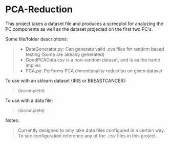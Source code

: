 # PCA-Reduction
This project takes a dataset file and produces a screeplot for analyzing the PC components as well as the dataset projected on the first two PC's.


Some file/folder descriptions: 
 >  - DataGenerator.py: Can generate valid .cvs files for random based testing (Some are already generated)
 >  - GoodPCAData.csv is a non-random dataset, and is as the name implies
 >  - PCA.py: Performs PCA dimentionality reduction on given dataset

     
To use with an sklearn dataset (IRIS or BREASTCANCER): 
 > (incomplete)


To use with a data file: 
> (incomplete)
  
Notes: 

> Currently designed to only take data files configured in a certain way. To see configuration reference any of the .csv files in this project.  





